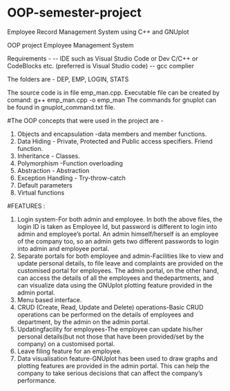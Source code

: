 # OOP-semester-project
Employee Record Management System using C++ and GNUplot

OOP project
Employee Management System

Requirements -
    -- IDE such as Visual Studio Code or Dev C/C++ or CodeBlocks etc. (preferred is Visual Studio code)
    -- gcc complier

The folders are - 
DEP, EMP, LOGIN, STATS

The source code is in file emp_man.cpp. Executable file can be created by comand: g++ emp_man.cpp -o emp_man
The commands for gnuplot can be found in gnuplot_command.txt file.

#The OOP concepts that were used in the project are -
1. Objects and encapsulation -data members and member functions.
2. Data Hiding - Private, Protected and Public access specifiers. Friend function.
3. Inheritance - Classes.
4. Polymorphism -Function overloading
5. Abstraction - Abstraction
6. Exception Handling - Try-throw-catch
7. Default parameters
8. Virtual functions

#FEATURES : 
1. Login system-For both admin and employee. In both the above files, the login ID is taken as Employee Id, but password is different to login into admin and employee’s portal. An admin himself/herself is an employee of the company too, so an admin gets two different passwords to login into admin and employee portal.
2. Separate portals for both employee and admin-Facilities like to view and update personal details, to file leave and complaints are provided on the customised portal for employees. The admin portal, on the other hand, can access the details of all the employees and thedepartments, and can visualize data using the GNUplot plotting feature provided in the admin portal.
3. Menu based interface.
4. CRUD (Create, Read, Update and Delete) operations-Basic CRUD operations can be performed on the details of employees and department, by the admin on the admin portal.
5. Updatingfacility for employees-The employee can update his/her personal details(but not those that have been provided/set by the company) on a customised portal.
6. Leave filing feature for an employee.
7. Data visualisation feature-GNUplot has been used to draw graphs and plotting features are provided in the admin portal. This can help the company to take serious decisions that can affect the company’s performance.
